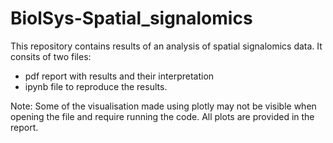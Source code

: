 # BiolSys-Spatial_signalomics
This repository contains results of an analysis of spatial signalomics data. It consits of two files:
  - pdf report with results and their interpretation
  - ipynb file to reproduce the results.
  <!-- -->
Note: Some of the visualisation made using plotly may not be visible when opening the file and require running the code. All plots are provided in the report.
